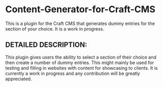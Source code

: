 Content-Generator-for-Craft-CMS
===========================

This is a plugin for the Craft CMS that generates dummy entries for the section of your choice. It is a work in progress.


DETAILED DESCRIPTION:
---------------------

This plugin gives users the ability to select a section of their choice and then create a number of dummy entries. This might mainly be used for testing and filling in websites with content for showcasing to clients. It is currently a work in  progress and any contribution will be greatly appreciated.
